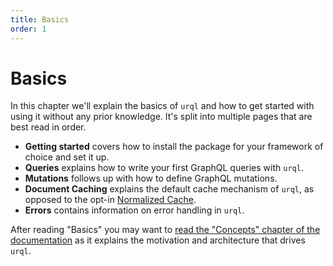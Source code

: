 ```yaml
---
title: Basics
order: 1
---
```


# Basics

In this chapter we'll explain the basics of `urql` and how to get started with using it without any
prior knowledge. It's split into multiple pages that are best read in order.

- **Getting started** covers how to install the package for your framework of choice and set it up.
- **Queries** explains how to write your first GraphQL queries with `urql`.
- **Mutations** follows up with how to define GraphQL mutations.
- **Document Caching** explains the default cache mechanism of `urql`, as opposed to the opt-in
  [Normalized Cache](../graphcache/normalized-caching.md).
- **Errors** contains information on error handling in `urql`.

After reading "Basics" you may want to [read the "Concepts" chapter of the
documentation](../concepts/README.md) as it explains the motivation and architecture that drives
`urql`.
